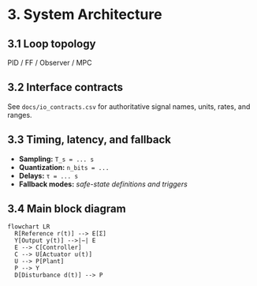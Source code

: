 # 3. System Architecture

## 3.1 Loop topology
PID / FF / Observer / MPC

## 3.2 Interface contracts
See `docs/io_contracts.csv` for authoritative signal names, units, rates, and ranges.

## 3.3 Timing, latency, and fallback
- **Sampling:** `T_s = ... s`
- **Quantization:** `n_bits = ...`
- **Delays:** `τ = ... s`
- **Fallback modes:** _safe-state definitions and triggers_

## 3.4 Main block diagram
```mermaid
flowchart LR
  R[Reference r(t)] --> E[Σ]
  Y[Output y(t)] -->|−| E
  E --> C[Controller]
  C --> U[Actuator u(t)]
  U --> P[Plant]
  P --> Y
  D[Disturbance d(t)] --> P
```
